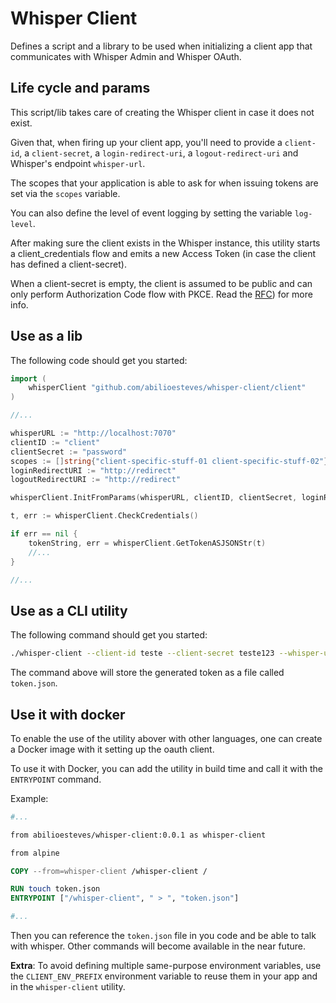 # Whisper Client

Defines a script and a library to be used when initializing a client app that communicates with Whisper Admin and Whisper OAuth.

## Life cycle and params

This script/lib takes care of creating the Whisper client in case it does not exist.

Given that, when firing up your client app, you'll need to provide a `client-id`, a `client-secret`, a `login-redirect-uri`, a `logout-redirect-uri` and Whisper's endpoint `whisper-url`. 

The scopes that your application is able to ask for when issuing tokens are set via the `scopes` variable.

You can also define the level of event logging by setting the variable `log-level`.

After making sure the client exists in the Whisper instance, this utility starts a client_credentials flow and emits a new Access Token (in case the client has defined a client-secret).

When a client-secret is empty, the client is assumed to be public and can only perform Authorization Code flow with PKCE. Read the [RFC](https://tools.ietf.org/html/rfc7636)) for more info.

## Use as a lib

The following code should get you started:

```go
import (
    whisperClient "github.com/abilioesteves/whisper-client/client"
)

//...

whisperURL := "http://localhost:7070"
clientID := "client"
clientSecret := "password"
scopes := []string{"client-specific-stuff-01 client-specific-stuff-02"}
loginRedirectURI := "http://redirect"
logoutRedirectURI := "http://redirect"

whisperClient.InitFromParams(whisperURL, clientID, clientSecret, loginRedirectURI, logoutRedirectURI, scopes)

t, err := whisperClient.CheckCredentials()

if err == nil {
    tokenString, err = whisperClient.GetTokenASJSONStr(t)
    //...
}

//...
```

## Use as a CLI utility

The following command should get you started:

```bash
./whisper-client --client-id teste --client-secret teste123 --whisper-url http://localhost:7070/ --redirect-uris http://redirect1,http://redirect2 --log-level debug --scopes test1,test2  > token.json
```

The command above will store the generated token as a file called `token.json`.

## Use it with docker

To enable the use of the utility abover with other languages, one can create a Docker image with it setting up the oauth client.

To use it with Docker, you can add the utility in build time and call it with the `ENTRYPOINT` command.

Example:

```dockerfile
#...

from abilioesteves/whisper-client:0.0.1 as whisper-client

from alpine

COPY --from=whisper-client /whisper-client /

RUN touch token.json
ENTRYPOINT ["/whisper-client", " > ", "token.json"]

#...
```

Then you can reference the `token.json` file in you code and be able to talk with whisper. Other commands will become available in the near future.

**Extra**: To avoid defining multiple same-purpose environment variables, use the `CLIENT_ENV_PREFIX` environment variable to reuse them in your app and in the `whisper-client` utility.
